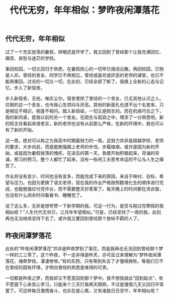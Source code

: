 ﻿---
published: 2025-09-06T16:13:00.000Z
title: 代代无穷，年年相似：梦昨夜闲潭落花
slug: daidaiwuqiongniannianxiangsimengzuoyexiantanluohua
description: 代代无穷，年年相似过了一个充实放荡的暑假，转眼还是开学了。我
tags: [人生, 思考, 回忆]
featured: false
draft: false
excerpt: 代代无穷，年年相似过了一个充实放荡的暑假，转眼还是开学了。我又回到了曾经那个让我充满回忆痛苦哀愁与迷茫的学校。重回校园，一切又回归于熟悉，在暑假担心的一切早已烟消云散。再回校园，已物是人非。曾经的舍友
---

## 代代无穷，年年相似

过了一个充实放荡的暑假，转眼还是开学了。我又回到了曾经那个让我充满回忆、痛苦、哀愁与迷茫的学校。



重回校园，一切又回归于熟悉，在暑假担心的一切早已烟消云散。再回校园，已物是人非。曾经的舍友、同学已不再相见，曾经或喜欢或厌恶的老师的课堂，也已不能再重回。过去的一切又一切，在此刻，已经全部了断了。我换上全新的心态与记忆，步入了新宿舍。



步入新宿舍，无他，唯灰尘尔。宿舍里除了曾经的一个舍友，已无其他认识之人。仅剩的这一个舍友，也令我心生烦闷与厌恶。其他的新面孔也道不出个名堂来，只是相见不相识，相逢不相问。踏入新班级，一切又是陌生的。而在机缘巧合之下，我的新同桌，是我以前的另一个舍友。在陌生与孤寂之中，增添了一分熟悉吧。新的班主任看起来很老实，新的老师也没有从前那么严格，在新的环境中，我也可以有了新的开始。



这一周，绝对可以称之为我高中时期最努力的一周。这努力并非是超越学校、老师的要求，大步向前，而是能勉强跟上老师的步伐，步履维艰。或许是因为新的开始，或是因为暑假放荡的愧疚，在进去的第一天，我便开始积极起来，背诵的背诵，预习的预习，整个人都忙了起来，没有一些闲工夫思考命运的不公与人生之痛苦了。



作业并没有变少，时间也没有变多，而能完成下来的原因，来自于映衬、目标、希望与压力。也因为更换了语文老师，现在我的作业严格按照数理化生的顺序进行完成，也能勉强应付完作业，而不需要整天抄答案了。每天晚上的时间都在洗衣服，也没有什么闲余时间看看书、睡睡觉了。



说了这么多，无非是想夸赞一下新学期的我。可这一行为，是否与刚过完寒假的我相似呢？“人生代代无穷已，江月年年望相似。”可是，已经坚持了一周的我，此刻再也无法继续坚持下去了。或许我又要回到曾经那个放纵不羁的人了。



## 昨夜闲潭梦落花

此处的“昨夜闲潭梦落花”并非是昨夜梦到了落花，而是我再也无法回到曾经那个梦一样的三三零了。这个昨夜，不一定非得是昨天，亦可反过来理解为“梦昨夜闲潭落花，魂牵梦绕，凄凄惨惨。”有的东西，只有等到失去了才懂得拥有。等我们已不在曾经的固有环境，才明白曾经的熟悉是难得的可贵。



一切都是昨夜之梦，而我却又不愿意回到那个梦中。我不想我就此“回到起点”，有不愿狠下心来苦心学习，只能来个三天打鱼两天晒网，不过是激情几天又回归平常罢了。可这样每日激情奋斗，也实在是心累。又有谁能日日坚守，年年相似呢？
